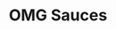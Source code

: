 ---
layout:         portfolio

title:          OMG Sauces
description:    Gluten free thai-style lemongrass sauce.
lede:           Marketing website for the launch of OMG Sauces; a gluten free thai-style lemongrass sauce by retired chef Ross McAuliffe.

year:           2013
services:       Design, Development, CMS Integration

feature-image:

index-thumb:    /img/omg-sauces/omg-sauces__thumb.png
index-width:    lap-and-up-one-half

images:
  -
    url: /img/omg-sauces/omg-sauces__1.png
    width: one-whole
  -
    url: /img/omg-sauces/omg-sauces__2.png
    width: lap-and-up-one-half
  -
    url: /img/omg-sauces/omg-sauces__3.png
    width: lap-and-up-one-half
  -
    url: /img/omg-sauces/omg-sauces__4.png
    width: lap-and-up-one-half
  -
    url: /img/omg-sauces/omg-sauces__5.png
    width: lap-and-up-one-half
---